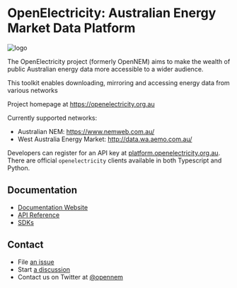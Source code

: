 # OpenElectricity: Australian Energy Market Data Platform

![logo](https://platform.openelectricity.org.au/oe_logo_full.png)

The OpenElectricity project (formerly OpenNEM) aims to make the wealth of public Australian energy data more accessible to a wider audience.

This toolkit enables downloading, mirroring and accessing energy data from various networks

Project homepage at https://openelectricity.org.au

Currently supported networks:

- Australian NEM: https://www.nemweb.com.au/
- West Australia Energy Market: http://data.wa.aemo.com.au/

Developers can register for an API key at [platform.openelectricity.org.au](https://platform.openelectricity.org.au/). There are official `openelectricity` clients available in both Typescript and Python.

## Documentation

 - [Documentation Website](https://docs.openelectricity.org.au/)
 - [API Reference](https://docs.openelectricity.org.au/api-reference/overview)
 - [SDKs](https://docs.openelectricity.org.au/sdk/overview)

## Contact

 - File [an issue](https://github.com/opennem/opennem/issues)
 - Start [a discussion](https://github.com/opennem/opennem/discussions)
 - Contact us on Twitter at [@opennem](https://twitter.com/opennem)

